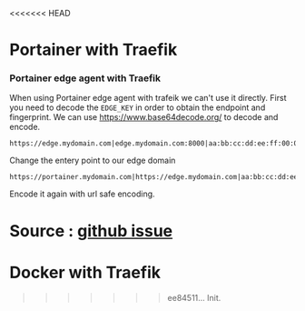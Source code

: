 <<<<<<< HEAD
# Portainer with Traefik

### Portainer edge agent with Traefik
When using Portainer edge agent with trafeik we can't use it directly.
First you need to decode the  `EDGE_KEY` in order to obtain the endpoint and fingerprint. We can use https://www.base64decode.org/ to decode and encode.

```
https://edge.mydomain.com|edge.mydomain.com:8000|aa:bb:cc:dd:ee:ff:00:00:00:01:00:00:00:00:00:00|3
```
Change the entery point to our edge domain 
```
https://portainer.mydomain.com|https://edge.mydomain.com|aa:bb:cc:dd:ee:ff:00:00:00:01:00:00:00:00:00:00|3
```
Encode it again with url safe encoding.

Source : [github issue](https://github.com/portainer/portainer-compose/issues/24#issuecomment-942389178)
=======
# Docker with Traefik
>>>>>>> ee84511... Init.
